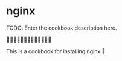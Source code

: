 # nginx

TODO: Enter the cookbook description here.

:sushi::sushi::sushi::sushi::sushi::sushi::japan::sushi::sushi::sushi::sushi::sushi::sushi:

This is a cookbook for installing nginx
:bread:
